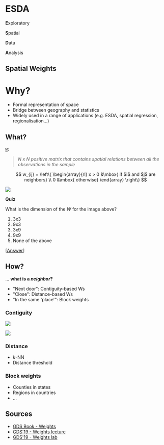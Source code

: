# ESDA

**E**xploratory

**S**patial

**D**ata

**A**nalysis

## Spatial Weights

# Why?

- Formal representation of space
- Bridge between geography and statistics
- Widely used in a range of applications (e.g. ESDA, spatial regression, regionalisation...)

## What?

[`W`](http://darribas.org/gds19/slides/lecture_05.html#/w):

> *N x N positive matrix that contains spatial relations between all the observations in the sample*

$$
w_{ij} = \left\{ \begin{array}{rl}
x > 0 &\mbox{ if $i$ and $j$ are neighbors} \\
0 &\mbox{ otherwise}
\end{array} \right\}
$$

![](https://geographicdata.science/book/images/notebooks/04_spatial_weights_4_0.png)

**Quiz** 

What is the dimension of the $W$ for the image above?

1. 3x3
1. 9x3
1. 3x9
1. 9x9
1. None of the above

[[Answer](https://geographicdata.science/book/notebooks/04_spatial_weights.html#Contiguity-Weights)]

## How?

... **what is a *neighbor*?**

- "Next door": Contiguity-based Ws
- "Close": Distance-based Ws
- "In the same 'place'": Block weights

### Contiguity

![](https://geographicdata.science/book/images/notebooks/04_spatial_weights_8_0.png)

![](https://geographicdata.science/book/images/notebooks/04_spatial_weights_16_0.png)

### Distance

- *k*-NN
- Distance threshold

### Block weights

- Counties in states
- Regions in countries
- ...

## Sources

* [GDS Book - Weights](https://geographicdata.science/book/notebooks/04_spatial_weights.html)
* [GDS'19 - Weights lecture](http://darribas.org/gds19/notes/Class_05.html)
* [GDS'19 - Weights lab](http://darribas.org/gds19/labs/Lab_05.html)
